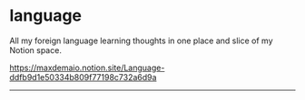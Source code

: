 # language

All my foreign language learning thoughts in one place and slice of my Notion space. 

https://maxdemaio.notion.site/Language-ddfb9d1e50334b809f77198c732a6d9a

---
